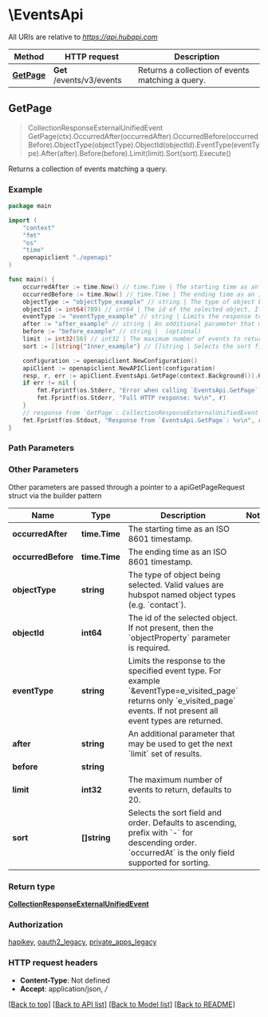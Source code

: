 # \EventsApi

All URIs are relative to *https://api.hubapi.com*

Method | HTTP request | Description
------------- | ------------- | -------------
[**GetPage**](EventsApi.md#GetPage) | **Get** /events/v3/events | Returns a collection of events matching a query.



## GetPage

> CollectionResponseExternalUnifiedEvent GetPage(ctx).OccurredAfter(occurredAfter).OccurredBefore(occurredBefore).ObjectType(objectType).ObjectId(objectId).EventType(eventType).After(after).Before(before).Limit(limit).Sort(sort).Execute()

Returns a collection of events matching a query.

### Example

```go
package main

import (
    "context"
    "fmt"
    "os"
    "time"
    openapiclient "./openapi"
)

func main() {
    occurredAfter := time.Now() // time.Time | The starting time as an ISO 8601 timestamp. (optional)
    occurredBefore := time.Now() // time.Time | The ending time as an ISO 8601 timestamp. (optional)
    objectType := "objectType_example" // string | The type of object being selected. Valid values are hubspot named object types (e.g. `contact`). (optional)
    objectId := int64(789) // int64 | The id of the selected object. If not present, then the `objectProperty` parameter is required. (optional)
    eventType := "eventType_example" // string | Limits the response to the specified event type.  For example `&eventType=e_visited_page` returns only `e_visited_page` events.  If not present all event types are returned. (optional)
    after := "after_example" // string | An additional parameter that may be used to get the next `limit` set of results. (optional)
    before := "before_example" // string |  (optional)
    limit := int32(56) // int32 | The maximum number of events to return, defaults to 20. (optional)
    sort := []string{"Inner_example"} // []string | Selects the sort field and order. Defaults to ascending, prefix with `-` for descending order. `occurredAt` is the only field supported for sorting. (optional)

    configuration := openapiclient.NewConfiguration()
    apiClient := openapiclient.NewAPIClient(configuration)
    resp, r, err := apiClient.EventsApi.GetPage(context.Background()).OccurredAfter(occurredAfter).OccurredBefore(occurredBefore).ObjectType(objectType).ObjectId(objectId).EventType(eventType).After(after).Before(before).Limit(limit).Sort(sort).Execute()
    if err != nil {
        fmt.Fprintf(os.Stderr, "Error when calling `EventsApi.GetPage``: %v\n", err)
        fmt.Fprintf(os.Stderr, "Full HTTP response: %v\n", r)
    }
    // response from `GetPage`: CollectionResponseExternalUnifiedEvent
    fmt.Fprintf(os.Stdout, "Response from `EventsApi.GetPage`: %v\n", resp)
}
```

### Path Parameters



### Other Parameters

Other parameters are passed through a pointer to a apiGetPageRequest struct via the builder pattern


Name | Type | Description  | Notes
------------- | ------------- | ------------- | -------------
 **occurredAfter** | **time.Time** | The starting time as an ISO 8601 timestamp. | 
 **occurredBefore** | **time.Time** | The ending time as an ISO 8601 timestamp. | 
 **objectType** | **string** | The type of object being selected. Valid values are hubspot named object types (e.g. &#x60;contact&#x60;). | 
 **objectId** | **int64** | The id of the selected object. If not present, then the &#x60;objectProperty&#x60; parameter is required. | 
 **eventType** | **string** | Limits the response to the specified event type.  For example &#x60;&amp;eventType&#x3D;e_visited_page&#x60; returns only &#x60;e_visited_page&#x60; events.  If not present all event types are returned. | 
 **after** | **string** | An additional parameter that may be used to get the next &#x60;limit&#x60; set of results. | 
 **before** | **string** |  | 
 **limit** | **int32** | The maximum number of events to return, defaults to 20. | 
 **sort** | **[]string** | Selects the sort field and order. Defaults to ascending, prefix with &#x60;-&#x60; for descending order. &#x60;occurredAt&#x60; is the only field supported for sorting. | 

### Return type

[**CollectionResponseExternalUnifiedEvent**](CollectionResponseExternalUnifiedEvent.md)

### Authorization

[hapikey](../README.md#hapikey), [oauth2_legacy](../README.md#oauth2_legacy), [private_apps_legacy](../README.md#private_apps_legacy)

### HTTP request headers

- **Content-Type**: Not defined
- **Accept**: application/json, */*

[[Back to top]](#) [[Back to API list]](../README.md#documentation-for-api-endpoints)
[[Back to Model list]](../README.md#documentation-for-models)
[[Back to README]](../README.md)

